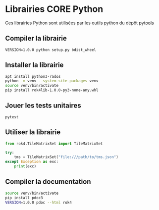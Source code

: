 # Librairies CORE Python

Ces librairies Python sont utilisées par les outils python du dépôt [pytools](https://github.com/rok4/pytools)

## Compiler la librairie

`VERSION=1.0.0 python setup.py bdist_wheel`

## Installer la librairie

```sh
apt install python3-rados
python -m venv --system-site-packages venv
source venv/bin/activate
pip install rok4lib-1.0.0-py3-none-any.whl
```

## Jouer les tests unitaires

`pytest`

## Utiliser la librairie

```python
from rok4.TileMatrixSet import TileMatrixSet

try:
    tms = TileMatrixSet("file:///path/to/tms.json")
except Exception as exc:
    print(exc)
```

## Compiler la documentation

```bash
source venv/bin/activate
pip install pdoc3 
VERSION=1.0.0 pdoc --html rok4
```